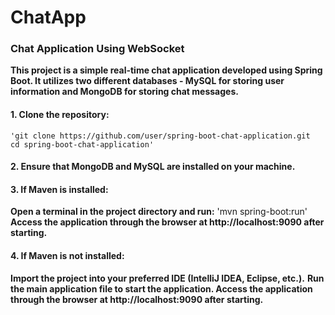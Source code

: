 # ChatApp
### Chat Application Using WebSocket
**This project is a simple real-time chat application developed using Spring Boot.
It utilizes two different databases - MySQL for storing user information and MongoDB for storing chat messages.**

#### 1. Clone the repository:
    'git clone https://github.com/user/spring-boot-chat-application.git
    cd spring-boot-chat-application'

#### 2. Ensure that MongoDB and MySQL are installed on your machine. 
#### 3. If Maven is installed: 
**Open a terminal in the project directory and run:**
   'mvn spring-boot:run'
**Access the application through the browser at http://localhost:9090 after starting.**
#### 4. If Maven is not installed:
**Import the project into your preferred IDE (IntelliJ IDEA, Eclipse, etc.).**
**Run the main application file to start the application.
Access the application through the browser at http://localhost:9090 after starting.**


